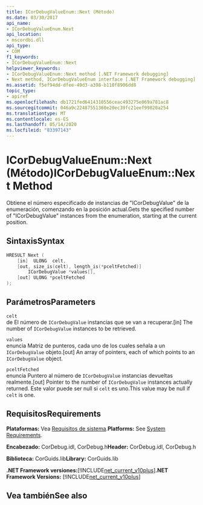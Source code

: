 ```yaml
---
title: ICorDebugValueEnum::Next (Método)
ms.date: 03/30/2017
api_name:
- ICorDebugValueEnum.Next
api_location:
- mscordbi.dll
api_type:
- COM
f1_keywords:
- ICorDebugValueEnum::Next
helpviewer_keywords:
- ICorDebugValueEnum::Next method [.NET Framework debugging]
- Next method, ICorDebugValueEnum interface [.NET Framework debugging]
ms.assetid: f5ef94dd-dfee-49d3-a398-b110f8906dd8
topic_type:
- apiref
ms.openlocfilehash: db1721fed6414310556ceac493275e069a781ac8
ms.sourcegitcommit: 046a9c22487551360e20ec39fc21eef99820a254
ms.translationtype: MT
ms.contentlocale: es-ES
ms.lasthandoff: 05/14/2020
ms.locfileid: "83397143"
---
```

# <a name="icordebugvalueenumnext-method"></a><span data-ttu-id="f8648-102">ICorDebugValueEnum::Next (Método)</span><span class="sxs-lookup"><span data-stu-id="f8648-102">ICorDebugValueEnum::Next Method</span></span>
<span data-ttu-id="f8648-103">Obtiene el número especificado de instancias de "ICorDebugValue" de la enumeración, comenzando en la posición actual.</span><span class="sxs-lookup"><span data-stu-id="f8648-103">Gets the specified number of "ICorDebugValue" instances from the enumeration, starting at the current position.</span></span>  
  
## <a name="syntax"></a><span data-ttu-id="f8648-104">Sintaxis</span><span class="sxs-lookup"><span data-stu-id="f8648-104">Syntax</span></span>  
  
```cpp  
HRESULT Next (  
    [in]  ULONG  celt,  
    [out, size_is(celt), length_is(*pceltFetched)]  
        ICorDebugValue *values[],  
    [out] ULONG *pceltFetched  
);  
```  
  
## <a name="parameters"></a><span data-ttu-id="f8648-105">Parámetros</span><span class="sxs-lookup"><span data-stu-id="f8648-105">Parameters</span></span>  
 `celt`  
 <span data-ttu-id="f8648-106">de El número de `ICorDebugValue` instancias que se van a recuperar.</span><span class="sxs-lookup"><span data-stu-id="f8648-106">[in] The number of `ICorDebugValue` instances to be retrieved.</span></span>  
  
 `values`  
 <span data-ttu-id="f8648-107">enuncia Matriz de punteros, cada uno de los cuales señala a un `ICorDebugValue` objeto.</span><span class="sxs-lookup"><span data-stu-id="f8648-107">[out] An array of pointers, each of which points to an `ICorDebugValue` object.</span></span>  
  
 `pceltFetched`  
 <span data-ttu-id="f8648-108">enuncia Puntero al número de `ICorDebugValue` instancias devueltas realmente.</span><span class="sxs-lookup"><span data-stu-id="f8648-108">[out] Pointer to the number of `ICorDebugValue` instances actually returned.</span></span> <span data-ttu-id="f8648-109">Este valor puede ser null si `celt` es uno.</span><span class="sxs-lookup"><span data-stu-id="f8648-109">This value may be null if `celt` is one.</span></span>  
  
## <a name="requirements"></a><span data-ttu-id="f8648-110">Requisitos</span><span class="sxs-lookup"><span data-stu-id="f8648-110">Requirements</span></span>  
 <span data-ttu-id="f8648-111">**Plataformas:** Vea [Requisitos de sistema](../../get-started/system-requirements.md).</span><span class="sxs-lookup"><span data-stu-id="f8648-111">**Platforms:** See [System Requirements](../../get-started/system-requirements.md).</span></span>  
  
 <span data-ttu-id="f8648-112">**Encabezado:** CorDebug.idl, CorDebug.h</span><span class="sxs-lookup"><span data-stu-id="f8648-112">**Header:** CorDebug.idl, CorDebug.h</span></span>  
  
 <span data-ttu-id="f8648-113">**Biblioteca:** CorGuids.lib</span><span class="sxs-lookup"><span data-stu-id="f8648-113">**Library:** CorGuids.lib</span></span>  
  
 <span data-ttu-id="f8648-114">**.NET Framework versiones:**[!INCLUDE[net_current_v10plus](../../../../includes/net-current-v10plus-md.md)]</span><span class="sxs-lookup"><span data-stu-id="f8648-114">**.NET Framework Versions:** [!INCLUDE[net_current_v10plus](../../../../includes/net-current-v10plus-md.md)]</span></span>  
  
## <a name="see-also"></a><span data-ttu-id="f8648-115">Vea también</span><span class="sxs-lookup"><span data-stu-id="f8648-115">See also</span></span>
